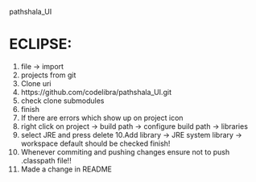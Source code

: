 pathshala_UI
<H1>ECLIPSE:</H1>
<ol>
<li>file -> import</li>
<li>projects from git </li>
<li>Clone uri </li>
<li>https://github.com/codelibra/pathshala_UI.git </li>
<li>check clone submodules </li>
<li>finish </li>
<li>If there are errors which show up on project icon </li>
<li>right click on project -> build path -> configure build path -> libraries </li>
<li>select JRE and press delete 10.Add library -> JRE system library -> workspace default should be checked finish!</li>
<li>Whenever commiting and pushing changes ensure not to push .classpath file!!</li>
<li>Made a change in README</li>
<ol>

